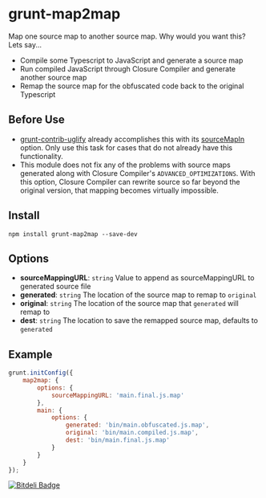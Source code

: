 grunt-map2map
=============

Map one source map to another source map. Why would you want this? Lets say...

- Compile some Typescript to JavaScript and generate a source map
- Run compiled JavaScript through Closure Compiler and generate another source map
- Remap the source map for the obfuscated code back to the original Typescript

## Before Use

- [grunt-contrib-uglify](https://github.com/gruntjs/grunt-contrib-uglify) already accomplishes this with its [sourceMapIn](https://github.com/gruntjs/grunt-contrib-uglify#sourcemapin) option. Only use this task for cases that do not already have this functionality.
- This module does not fix any of the problems with source maps generated along with Closure Compiler's `ADVANCED_OPTIMIZATIONS`. With this option, Closure Compiler can rewrite source so far beyond the original version, that mapping becomes virtually impossible.

## Install

```shell
npm install grunt-map2map --save-dev
```

## Options

- **sourceMappingURL**: `string` Value to append as sourceMappingURL to generated source file
- **generated**: `string` The location of the source map to remap to `original`
- **original**: `string` The location of the source map that `generated` will remap to
- **dest**: `string` The location to save the remapped source map, defaults to `generated`

## Example

```javascript
grunt.initConfig({
	map2map: {
		options: {
			sourceMappingURL: 'main.final.js.map'
		},
		main: {
			options: {
				generated: 'bin/main.obfuscated.js.map',
				original: 'bin/main.compiled.js.map',
				dest: 'bin/main.final.js.map'
			}
		}
	}
});
```


[![Bitdeli Badge](https://d2weczhvl823v0.cloudfront.net/drkibitz/grunt-map2map/trend.png)](https://bitdeli.com/free "Bitdeli Badge")

